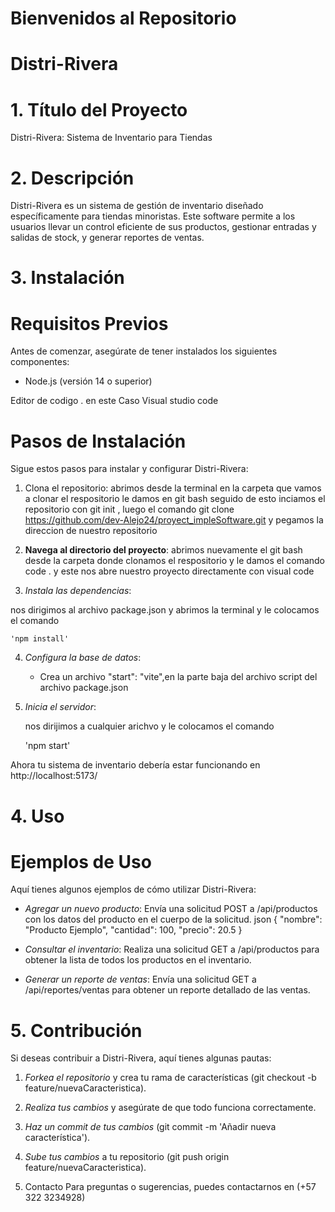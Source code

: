 # Bienvenidos al Repositorio

# Distri-Rivera

# 1. Título del Proyecto
Distri-Rivera: Sistema de Inventario para Tiendas  

# 2. Descripción
Distri-Rivera es un sistema de gestión de inventario diseñado específicamente para tiendas minoristas. Este software permite a los usuarios llevar un control eficiente de sus productos, gestionar entradas y salidas de stock, y generar reportes de ventas. 



# 3. Instalación
# Requisitos Previos
Antes de comenzar, asegúrate de tener instalados los siguientes componentes:
- Node.js (versión 14 o superior)

 Editor de codigo . en este Caso Visual studio code 

# Pasos de Instalación
Sigue estos pasos para instalar y configurar Distri-Rivera:

1. Clona el repositorio:
    abrimos desde la terminal en  la carpeta que vamos a clonar el respositorio le damos  en git bash seguido de esto inciamos el repositorio con git init , luego el comando 
    git clone https://github.com/dev-Alejo24/proyect_impleSoftware.git y pegamos la direccion de nuestro repositorio 
   
2. **Navega al directorio del proyecto**:
   abrimos nuevamente el git  bash desde la carpeta donde clonamos el respositorio y le damos el comando 
   code . y este nos abre nuestro proyecto directamente con visual code
   
3. *Instala las dependencias*:

  nos dirigimos al archivo package.json y abrimos la terminal y le colocamos el comando

    'npm install'
   
4. *Configura la base de datos*: 

   - Crea un archivo "start": "vite",en la parte baja del archivo script  del archivo package.json
   
5. *Inicia el servidor*:

   nos dirijimos a cualquier arichvo y le colocamos el comando

    'npm start'


Ahora tu sistema de inventario debería estar funcionando en  http://localhost:5173/

# 4. Uso
# Ejemplos de Uso
Aquí tienes algunos ejemplos de cómo utilizar Distri-Rivera:

- *Agregar un nuevo producto*:
  Envía una solicitud POST a /api/productos con los datos del producto en el cuerpo de la solicitud.
  json
  {
    "nombre": "Producto Ejemplo",
    "cantidad": 100,
    "precio": 20.5
  }
  

- *Consultar el inventario*:
  Realiza una solicitud GET a /api/productos para obtener la lista de todos los productos en el inventario.

- *Generar un reporte de ventas*:
  Envía una solicitud GET a /api/reportes/ventas para obtener un reporte detallado de las ventas.

# 5. Contribución
Si deseas contribuir a Distri-Rivera, aquí tienes algunas pautas:

1. *Forkea el repositorio* y crea tu rama de características (git checkout -b feature/nuevaCaracteristica).
2. *Realiza tus cambios* y asegúrate de que todo funciona correctamente.

3. *Haz un commit de tus cambios* (git commit -m 'Añadir nueva característica').

4. *Sube tus cambios* a tu repositorio (git push origin feature/nuevaCaracteristica).

5. Contacto
Para preguntas o sugerencias, puedes contactarnos en (+57 322 3234928) 
